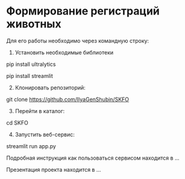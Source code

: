 # **Формирование регистраций животных**

Для его работы необходимо через командную строку:

1. Установить необходимые библиотеки
   
pip install ultralytics

pip install streamlit

2. Клонировать репозиторий:
   
git clone https://github.com/IlyaGenShubin/SKFO

3. Перейти в каталог:
   
cd SKFO

4. Запустить веб-сервис:
   
streamlit run app.py

Подробная инструкция как пользоваться сервисом находится в ...

Презентация проекта находится в ...
